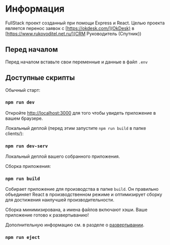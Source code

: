# Информация

FullStack проект созданный при помощи Express и React.
Целью проекта является перенос заявок с [https://okdesk.com/](OkDesk) в [https://www.rukovoditel.net.ru/](CRM Руководитель (Спутник))

## Перед началом

Перед началом вставьте свои переменные и данные в файл `.env`

## Доступные скрипты

Обычный старт:

### `npm run dev`

Откройте [http://localhost:3000](http://localhost:3000) для того чтобы увидеть приложение в вашем браузере.


Локальный деплой (перед этим запустите `npm run build` в папке clients/):

### `npm run dev-serv`

Локальный деплой вашего собранного приложения.

Сборка приложения:

### `npm run build`

Собирает приложение для производства в папке `build`.
Он правильно объединяет React в производственном режиме и оптимизирует сборку для достижения наилучшей производительности.

Сборка минимизирована, а имена файлов включают хэши.
Ваше приложение готово к развертыванию!

Дополнительную информацию см. в разделе о [развертывании](https://facebook.github.io/create-react-app/docs/deployment).

### `npm run eject`
